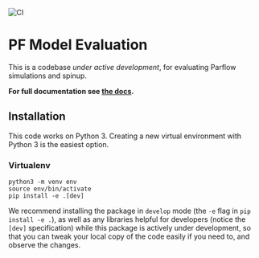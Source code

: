 ![CI](https://github.com/hydroframe/PF_Model_Evaluation/workflows/CI/badge.svg?branch=master)

# PF Model Evaluation
This is a codebase *under active development*, for evaluating Parflow simulations and spinup.

**For full documentation see [the docs](#coming-soon).**

## Installation

This code works on Python 3. Creating a new virtual environment with Python 3
is the easiest option.

### Virtualenv

```
python3 -m venv env
source env/bin/activate
pip install -e .[dev]
```

We recommend installing the package in `develop` mode (the `-e` flag in `pip install -e .`),
as well as any libraries helpful for developers (notice the `[dev]` specification)
while this package is actively under development, so that you can tweak your local copy of the code
easily if you need to, and observe the changes.
